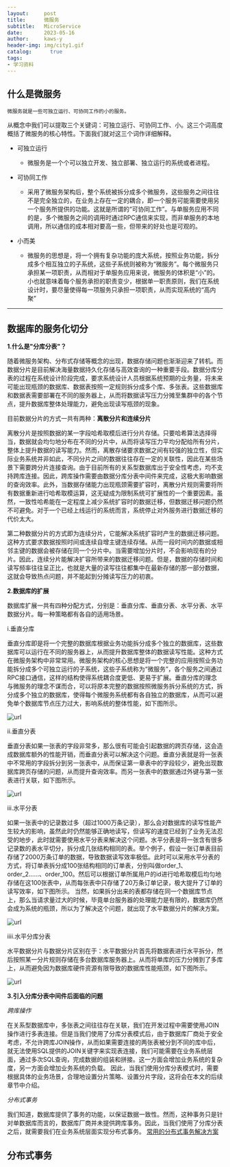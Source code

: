 ```yaml
---
layout:     post
title:      微服务
subtitle:   MicroService
date:       2023-05-16
author:     kaws-y
header-img: img/city1.gif
catalog: 	  true
tags:
- 学习资料
---
```


## 什么是微服务
    微服务就是一些可独立运行、可协同工作的小的服务。
从概念中我们可以提取三个关键词：可独立运行、可协同工作、小。这三个词高度概括了微服务的核心特性。下面我们就对这三个词作详细解释。


+ 可独立运行 
  + 微服务是一个个可以独立开发、独立部署、独立运行的系统或者进程。
  
+ 可协同工作 
  + 采用了微服务架构后，整个系统被拆分成多个微服务，这些服务之间往往不是完全独立的，在业务上存在一定的耦合，即一个服务可能需要使用另一个服务所提供的功能。这就是所谓的“可协同工作”。与单服务应用不同的是，多个微服务之间的调用时通过RPC通信来实现，而非单服务的本地调用，所以通信的成本相对要高一些，但带来的好处也是可观的。

+ 小而美 
  + 微服务的思想是，将一个拥有复杂功能的庞大系统，按照业务功能，拆分成多个相互独立的子系统，这些子系统则被称为“微服务”。每个微服务只承担某一项职责，从而相对于单服务应用来说，微服务的体积是“小”的。小也就意味着每个服务承担的职责变少，根据单一职责原则，我们在系统设计时，要尽量使得每一项服务只承担一项职责，从而实现系统的“高内聚”

---
## 数据库的服务化切分
**1.什么是"分库分表"？**

随着微服务架构、分布式存储等概念的出现，数据存储问题也渐渐迎来了转机。而数据分片是目前解决海量数据持久化存储与高效查询的一种重要手段。数据分库分表的过程在系统设计阶段完成，要求系统设计人员根据系统预期的业务量，将未来可能出现瓶颈的数据库、数据表按照一定规则拆分成多个库、多张表。这些数据库和数据表需要部署在不同的服务器上，从而将数据读写压力分摊至集群中的各个节点，提升数据库整体处理能力，避免出现读写瓶颈的现象。

目前数据分片的方式一共有两种：**离散分片和连续分片**

离散分片是按照数据的某一字段哈希取模后进行分片存储。只要哈希算法选择得当，数据就会均匀地分布在不同的分片中，从而将读写压力平均分配给所有分片，整体上提升数据的读写能力。然而，离散存储要求数据之间有较强的独立性，但实际业务系统并非如此，不同分片之间的数据往往存在一定的关联性，因此在某些场景下需要跨分片连接查询。由于目前所有的关系型数据库出于安全性考虑，均不支持跨库连接。因此，跨库操作需要由数据分库分表中间件来完成，这极大影响数据的查询效率。此外，当数据存储能力出现瓶颈需要扩容时，离散分片规则需要将所有数据重新进行哈希取模运算，这无疑成为限制系统可扩展性的一个重要因素。虽然，一致性哈希能在一定程度上减少系统扩容时的数据迁移，但数据迁移问题仍然不可避免。对于一个已经上线运行的系统而言，系统停止对外服务进行数据迁移的代价太大。

第二种数据分片的方式即为连续分片，它能解决系统扩容时产生的数据迁移问题。这种方式要求数据按照时间或连续自增主键连续存储。从而一段时间内的数据或相邻主键的数据会被存储在同一个分片中。当需要增加分片时，不会影响现有的分片。因此，连续分片能解决扩容所带来的数据迁移问题。但是，数据的存储时间和读写频率往往呈正比，也就是大量的读写往往都集中在最新存储的那一部分数据，这就会导致热点问题，并不能起到分摊读写压力的初衷。

**2.数据库的扩展**

数据库扩展一共有四种分配方式，分别是：垂直分库、垂直分表、水平分表、水平数据分片。每一种策略都有各自的适用场景。

i.垂直分库

垂直分库即是将一个完整的数据库根据业务功能拆分成多个独立的数据库，这些数据库可以运行在不同的服务器上，从而提升数据库整体的数据读写性能。这种方式在微服务架构中非常常用。微服务架构的核心思想是将一个完整的应用按照业务功能拆分成多个可独立运行的子系统，这些子系统称为“微服务”，各个服务之间通过RPC接口通信，这样的结构使得系统耦合度更低、更易于扩展。垂直分库的理念与微服务的理念不谋而合，可以将原本完整的数据按照微服务拆分系统的方式，拆分成多个独立的数据库，使得每个微服务系统都有各自独立的数据库，从而可以避免单个数据库节点压力过大，影响系统的整体性能，如下图所示。

![](https://p1-jj.byteimg.com/tos-cn-i-t2oaga2asx/gold-user-assets/2018/3/11/162140b0cebe0f17~tplv-t2oaga2asx-zoom-in-crop-mark:4536:0:0:0.image "url")

ii.垂直分表

垂直分表如果一张表的字段非常多，那么很有可能会引起数据的跨页存储，这会造成数据库额外的性能开销，而垂直分表可以解决这个问题。垂直分表就是将一张表中不常用的字段拆分到另一张表中，从而保证第一章表中的字段较少，避免出现数据库跨页存储的问题，从而提升查询效率。而另一张表中的数据通过外键与第一张表进行关联，如下图所示。

![](https://p1-jj.byteimg.com/tos-cn-i-t2oaga2asx/gold-user-assets/2018/3/11/162140df47d13a5e~tplv-t2oaga2asx-zoom-in-crop-mark:4536:0:0:0.image "url")

iii.水平分表

如果一张表中的记录数过多（超过1000万条记录），那么会对数据库的读写性能产生较大的影响，虽然此时仍然能够正确地读写，但读写的速度已经到了业务无法忍受的地步，此时就需要使用水平分表来解决这个问题。水平分表是将一张含有很多记录数的表水平切分，拆分成几张结构相同的表。举个例子，假设一张订单表目前存储了2000万条订单的数据，导致数据读写效率极低。此时可以采用水平分表的方式，将订单表拆分成100张结构相同的订单表，分别叫做order_1、order_2……、order_100。然后可以根据订单所属用户的id进行哈希取模后均匀地存储在这100张表中，从而每张表中只存储了20万条订单记录，极大提升了订单的读写效率，如下图所示。
当然，如果拆分出来的表都存储在同一个数据库节点上，那么当请求量过大的时候，毕竟单台服务器的处理能力是有限的，数据库仍然会成为系统的瓶颈，所以为了解决这个问题，就出现了水平数据分片的解决方案。

![](https://p1-jj.byteimg.com/tos-cn-i-t2oaga2asx/gold-user-assets/2018/3/11/162140e408031cba~tplv-t2oaga2asx-zoom-in-crop-mark:4536:0:0:0.image "url")

iiii.水平分库分表

水平数据分片与数据分片区别在于：水平数据分片首先将数据表进行水平拆分，然后按照某一分片规则存储在多台数据库服务器上。从而将单库的压力分摊到了多库上，从而避免因为数据库硬件资源有限导致的数据库性能瓶颈，如下图所示。

![](https://p1-jj.byteimg.com/tos-cn-i-t2oaga2asx/gold-user-assets/2018/3/11/162140e71d1d21e4~tplv-t2oaga2asx-zoom-in-crop-mark:4536:0:0:0.image "url")

**3.引入分库分表中间件后面临的问题**

*跨库操作*

在关系型数据库中，多张表之间往往存在关联，我们在开发过程中需要使用JOIN操作进行多表连接。但是当我们使用了分库分表模式后，由于数据库厂商处于安全考虑，不允许跨库JOIN操作，从而如果需要连接的两张表被分到不同的库中后，就无法使用SQL提供的JOIN关键字来实现表连接，我们可能需要在业务系统层面，通过多次SQL查询，完成数据的组装和拼接。这一方面会增加业务系统的复杂度，另一方面会增加业务系统的负载。
因此，当我们使用分库分表模式时，需要根据具体的业务场景，合理地设置分片策略、设置分片字段，这将会在本文的后续章节中介绍。


*分布式事务*

我们知道，数据库提供了事务的功能，以保证数据一致性。然而，这种事务只是针对单数据库而言的，数据库厂商并未提供跨库事务。因此，当我们使用了分库分表之后，就需要我们在业务系统层面实现分布式事务。
[常用的分布式事务解决方案](https://juejin.cn/post/6844903573667446797)

## 分布式事务


